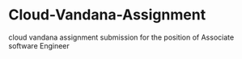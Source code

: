 # Cloud-Vandana-Assignment
cloud vandana assignment submission for the position of Associate software Engineer
